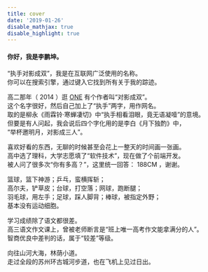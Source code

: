 ```yaml
---
title: cover
date: '2019-01-26'
disable_mathjax: true
disable_highlight: true
---
```


#### 你好，我是李鹏坤。

“执手对影成双”，我是在互联网广泛使用的名称。  
你可以在搜索引擎，通过键入它找到所有关于我的踪迹。

高二那年（ 2014 ）逛 [ONE](http://wufazhuce.com/) 有个作者叫“对影成双”。  
这个名字很好，然后自己加上了“执手”两字，用作网名。  
取的是柳永《雨霖铃·寒蝉凄切》中“执手相看泪眼，竟无语凝噎”的意境。  
但要是有人问起，我会说后四个字化用的是李白《月下独酌》中，  
“举杯邀明月，对影成三人”。

喜欢好看的东西，无聊的时候甚至会花上一整天的时间画一张画。  
高中选了理科，大学志愿填了“软件技术”，现在做了个前端开发。  
被人问了很多次“你有多高？”，这里统一回答： 188CM ，谢谢。

篮球，篮下神游；乒乓，蛮横挥斩；  
高尔夫，铲草皮；台球，打空落；网球，跑断腿；  
羽毛球，用左手；足球，踩人脚背；棒球，被指定外野；  
基本没有运动细胞。

学习成绩除了语文都很差。  
高三语文作文课上，曾被老师断言是“班上唯一高考作文能拿满分的人”。  
智商优良中差判的话，属于“较差”等级。

向往山河大海，林荫小道。  
走过全段的苏州环古城河步道，也在飞机上见过日出。
